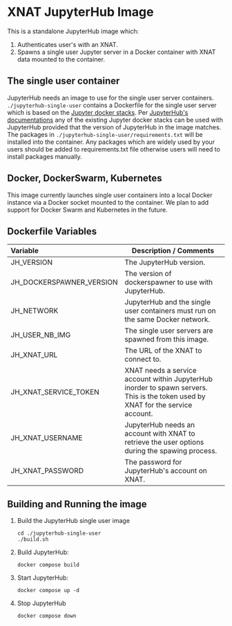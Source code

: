 XNAT JupyterHub Image 
=====================

This is a standalone JupyterHub image which:
1) Authenticates user's with an XNAT.
2) Spawns a single user Jupyter server in a Docker container with XNAT data mounted to the container.

## The single user container
JupyterHub needs an image to use for the single user server containers. `./jupyterhub-single-user` contains a Dockerfile for the single user server which is based on the [Jupyter docker stacks](https://jupyterhub-dockerspawner.readthedocs.io/en/latest/docker-image.html). Per [JupyterHub's documentations](https://jupyterhub-dockerspawner.readthedocs.io/en/latest/docker-image.html) any of the existing Jupyter docker stacks can be used with JupyterHub provided that the version of JupyterHub in the image matches. The packages in `./jupyterhub-single-user/requirements.txt` will be installed into the container. Any packages which are widely used by your users should be added to requirements.txt file otherwise users will need to install packages manually.

## Docker, DockerSwarm, Kubernetes
This image currently launches single user containers into a local Docker instance via a Docker socket mounted to the container. We plan to add support for Docker Swarm and Kubernetes in the future.

## Dockerfile Variables

| Variable                                                                             | Description / Comments                                                                                                           |
|:-------------------------------------------------------------------------------------|----------------------------------------------------------------------------------------------------------------------------------|
| JH_VERSION                                                                           | The JupyterHub version.                                                                                                          |
| JH_DOCKERSPAWNER_VERSION                                                             | The version of dockerspawner to use with JupyterHub.                                                                             |
| JH_NETWORK                                                                           | JupyterHub and the single user containers must run on the same Docker network.                                                   |
| JH_USER_NB_IMG                                                                       | The single user servers are spawned from this image.                                                                             |
| JH_XNAT_URL                                                                          | The URL of the XNAT to connect to.                                                                                               |
| JH_XNAT_SERVICE_TOKEN                                                                | XNAT needs a service account within JupyterHub inorder to spawn servers. This is the token used by XNAT for the service account. |
| JH_XNAT_USERNAME                                                                     | JupyterHub needs an account with XNAT to retrieve the user options during the spawing process.                                   |
| JH_XNAT_PASSWORD                                                                     | The password for JupyterHub's account on XNAT.                                                                                   |




## Building and Running the image

1. Build the JupyterHub single user image
    ```shell
    cd ./jupyterhub-single-user
    ./build.sh
    ```

2. Build JupyterHub:
    ```shell
    docker compose build 
    ```

3. Start JupyterHub:
    ```shell
    docker compose up -d
    ```

4. Stop JupyterHub
    ```shell
    docker compose down
    ```